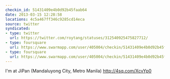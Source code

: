 ```yaml
---
checkin_id: 51431409e4b0d92b45faab64
date: 2013-03-15 12:28:58
locations: 4c5a467ff346c9285cd14eca
source: twitter
syndicated:
- type: twitter
  url: https://twitter.com/roytang/statuses/312540925475827712/
- type: foursquare
  url: https://www.swarmapp.com/user/405004/checkin/51431409e4b0d92b45faab64?s=yiGCdyiGr5huxwGQuHMPUf8d2Ng&ref=tw
- type: foursquare
  url: https://www.swarmapp.com/user/405004/checkin/51431409e4b0d92b45faab64?s=yiGCdyiGr5huxwGQuHMPUf8d2Ng&ref=tw
---
```


I'm at JiPan (Mandaluyong City, Metro Manila) http://4sq.com/XcvYp0